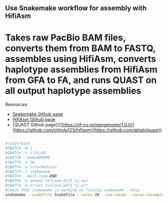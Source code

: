 ## Use Snakemake workflow for assembly with HifiAsm

# Takes raw PacBio BAM files, converts them from BAM to FASTQ, assembles using HifiAsm, converts haplotype assemblies from HifiAsm from GFA to FA, and runs QUAST on all output haplotype assemblies

Resources:
- [Snakemake Github page]([https://github.com/pangenome/pggb](https://github.com/harvardinformatics/pacbio_hifi_assembly))
- [HifiAsm Github page]([https://nf-co.re/pangenome/1.0.0/](https://github.com/chhylp123/hifiasm))
- [QUAST Github page]([[https://nf-co.re/pangenome/1.0.0/](https://github.com/chhylp123/hifiasm](https://github.com/ablab/quast))




```bash

#!/bin/bash
#SBATCH -N 1
#SBATCH -t 2-24:00
#SBATCH --mem=400000
#SBATCH -n 20
#SBATCH -p intermediate
#SBATCH -J snakemake
#SBATCH --mail-type=END
#SBATCH -o output_hifiasm_6371_%j.out
#SBATCH -e errors_hifiasm_6371_%j.err
#check that snakemake is working by running snakemake --help
snakemake --snakefile Snakefile --cores 20 --use-conda --rerun-incomplete
```
